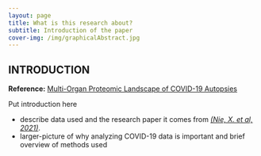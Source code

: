 ```yaml
---
layout: page
title: What is this research about?
subtitle: Introduction of the paper
cover-img: /img/graphicalAbstract.jpg
---
```


## INTRODUCTION

**Reference:** [Multi-Organ Proteomic Landscape of COVID-19 Autopsies](https://www.ncbi.nlm.nih.gov/pmc/articles/PMC7794601/)

Put introduction here
- describe data used and the research paper it comes from [_(Nie, X. et al, 2021)_](https://www.ncbi.nlm.nih.gov/pmc/articles/PMC7794601/). 
- larger-picture of why analyzing COVID-19 data is important and brief overview of methods used

